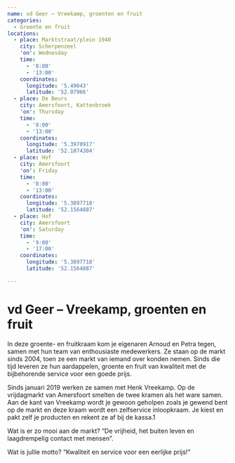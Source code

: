 ```yaml
---
name: vd Geer – Vreekamp, groenten en fruit
categories:
  - Groente en fruit
locations:
  - place: Marktstraat/plein 1940
    city: Scherpenzeel
    'on': Wednesday
    time:
      - '8:00'
      - '13:00'
    coordinates:
      longitude: '5.49043'
      latitude: '52.07966'
  - place: De Beurs
    city: Amersfoort, Kattenbroek
    'on': Thursday
    time:
      - '8:00'
      - '13:00'
    coordinates:
      longitude: '5.3970917'
      latitude: '52.1874304'
  - place: Hof
    city: Amersfoort
    'on': Friday
    time:
      - '8:00'
      - '13:00'
    coordinates:
      longitude: '5.3897718'
      latitude: '52.1564887'
  - place: Hof
    city: Amersfoort
    'on': Saturday
    time:
      - '9:00'
      - '17:00'
    coordinates:
      longitude: '5.3897718'
      latitude: '52.1564887'

---
```


# vd Geer – Vreekamp, groenten en fruit

In deze groente- en fruitkraam kom je eigenaren Arnoud en Petra tegen, samen met hun team van enthousiaste medewerkers. Ze staan op de markt sinds 2004, toen ze een markt van iemand over konden nemen. Sinds die tijd leveren ze hun aardappelen, groente en fruit van kwaliteit met de bijbehorende service voor een goede prijs.

Sinds januari 2019 werken ze samen met Henk Vreekamp. Op de vrijdagmarkt van Amersfoort smelten de twee kramen als het ware samen. Aan de kant van Vreekamp wordt je gewoon geholpen zoals je gewend bent op de markt en deze kraam wordt een zelfservice inloopkraam. Je kiest en pakt zelf je producten en rekent ze af bij de kassa.1

Wat is er zo mooi aan de markt?
“De vrijheid, het buiten leven en laagdrempelig contact met mensen”.

Wat is jullie motto?
“Kwaliteit en service voor een eerlijke prijs!”

 